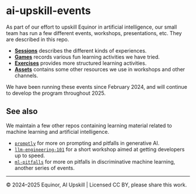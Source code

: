 # ai-upskill-events

As part of our effort to upskill Equinor in artificial intelligence, our small team has run a few different events, workshops, presentations, etc. They are described in this repo.

- [**Sessions**](./sessions/README.md) describes the different kinds of experiences.
- [**Games**](./games/README.md) records various fun learning activities we have tried.
- [**Exercises**](./exercises/README.md) provides more structured learning activities.
- [**Assets**](./assets) contains some other resources we use in workshops and other channels.

We have been running these events since February 2024, and will continue to develop the program throughout 2025.


## See also

We maintain a few other repos containing learning material related to machine learning and artificial intelligence.

- [`promptly`](https://github.com/equinor/promptly) for more on prompting and pitfalls in generative AI.
- [`llm-engineering-101`](https://github.com/equinor/llm-engineering-101) for a short workshop aimed at getting developers up to speed.
- [`ml-pitfalls`](https://github.com/equinor/ml-pitfalls) for more on pitfalls in discriminative machine learning, another series of events.

---

&copy; 2024–2025 Equinor, AI Upskill | Licensed CC BY, please share this work.
